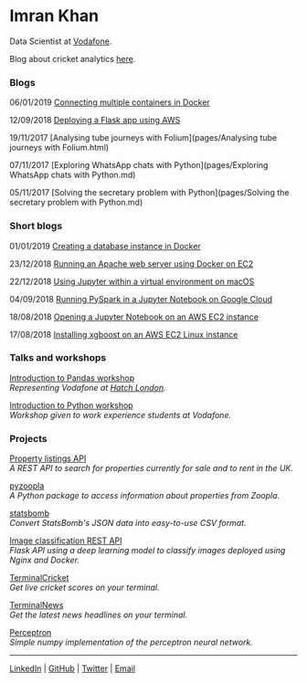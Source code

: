 # Imran Khan

Data Scientist at [Vodafone](http://www.vodafone.com/content/bigdata/index.html "Vodafone Big Data").

Blog about cricket analytics [here](https://cricketsavant.wordpress.com/ "Cricket Savant").

### Blogs

06/01/2019 [Connecting multiple containers in Docker](pages/docker-python-sql.md)

12/09/2018 [Deploying a Flask app using AWS](pages/flask.md)

19/11/2017 [Analysing tube journeys with Folium](pages/Analysing tube journeys with Folium.html)

07/11/2017 [Exploring WhatsApp chats with Python](pages/Exploring WhatsApp chats with Python.md)

05/11/2017 [Solving the secretary problem with Python](pages/Solving the secretary problem with Python.md)

### Short blogs

01/01/2019 [Creating a database instance in Docker](pages/sql-docker.md)

23/12/2018 [Running an Apache web server using Docker on EC2](pages/apache-docker-ec2.md)

22/12/2018 [Using Jupyter within a virtual environment on macOS](pages/jupyter-venv.md)

04/09/2018 [Running PySpark in a Jupyter Notebook on Google Cloud](pages/pyspark-jupyter-google-cloud.md)

18/08/2018 [Opening a Jupyter Notebook on an AWS EC2 instance](pages/jupyter-ec2.md)

17/08/2018 [Installing xgboost on an AWS EC2 Linux instance](pages/xgboost.md)

### Talks and workshops

[Introduction to Pandas workshop](https://github.com/imrankhan17/my-tube-journeys)  
_Representing Vodafone at [Hatch London](https://www.hatchlondon.io/)._

[Introduction to Python workshop](https://github.com/imrankhan17/intro-to-python)  
_Workshop given to work experience students at Vodafone._

### Projects

[Property listings API](https://cy30l4lai7.execute-api.eu-west-2.amazonaws.com/api)  
_A REST API to search for properties currently for sale and to rent in the UK._

[pyzoopla](https://github.com/imrankhan17/pyzoopla)  
_A Python package to access information about properties from Zoopla._

[statsbomb](https://github.com/imrankhan17/statsbomb-parser)  
_Convert StatsBomb's JSON data into easy-to-use CSV format._

[Image classification REST API](https://github.com/imrankhan17/deep-learning-api)  
_Flask API using a deep learning model to classify images deployed using Nginx and Docker._

[TerminalCricket](https://imrankhan17.github.io/TerminalCricket/)  
_Get live cricket scores on your terminal._

[TerminalNews](https://github.com/imrankhan17/terminal-news)  
_Get the latest news headlines on your terminal._

[Perceptron](https://github.com/imrankhan17/perceptron)  
_Simple numpy implementation of the perceptron neural network._

 ___
[LinkedIn](https://linkedin.com/in/imran-khan1994) | 
[GitHub](https://github.com/imrankhan17) | 
[Twitter](https://twitter.com/imrankcricket) | 
[Email](mailto:imrankhan17+github@hotmail.co.uk)
